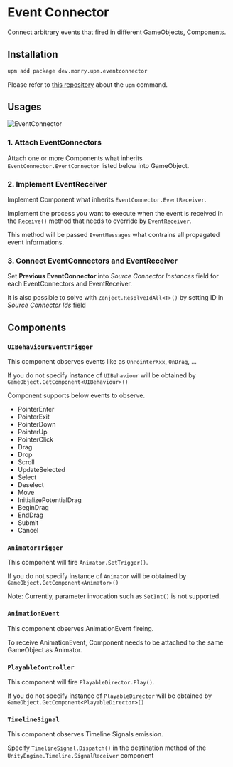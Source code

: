 # Event Connector

Connect arbitrary events that fired in different GameObjects, Components.

## Installation

```bash
upm add package dev.monry.upm.eventconnector
```

Please refer to [this repository](https://github.com/upm-packages/upm-cli) about the `upm` command.

## Usages

![EventConnector](https://user-images.githubusercontent.com/838945/61065477-b732d400-a43e-11e9-8392-150bddb666db.gif)

### 1. Attach EventConnectors

Attach one or more Components what inherits `EventConnector.EventConnector` listed below into GameObject.

### 2. Implement EventReceiver

Implement Component what inherits `EventConnector.EventReceiver`.

Implement the process you want to execute when the event is received in the `Receive()` method that needs to override by `EventReceiver`.

This method will be passed `EventMessages` what contrains all propagated event informations.

### 3. Connect EventConnectors and EventReceiver

Set **Previous EventConnector** into *Source Connector Instances* field for each EventConnectors and EventReceiver.

It is also possible to solve with `Zenject.ResolveIdAll<T>()` by setting ID in *Source Connector Ids* field

## Components

### `UIBehaviourEventTrigger`

This component observes events like as `OnPointerXxx`, `OnDrag`, ...

If you do not specify instance of `UIBehaviour` will be obtained by `GameObject.GetComponent<UIBehaviour>()`

Component supports below events to observe.

* PointerEnter
* PointerExit
* PointerDown
* PointerUp
* PointerClick
* Drag
* Drop
* Scroll
* UpdateSelected
* Select
* Deselect
* Move
* InitializePotentialDrag
* BeginDrag
* EndDrag
* Submit
* Cancel

### `AnimatorTrigger`

This component will fire `Animator.SetTrigger()`.

If you do not specify instance of `Animator` will be obtained by `GameObject.GetComponent<Animator>()`

Note: Currently, parameter invocation such as `SetInt()` is not supported.

### `AnimationEvent`

This component observes AnimationEvent fireing.

To receive AnimationEvent, Component needs to be attached to the same GameObject as Animator.

### `PlayableController`

This component will fire `PlayableDirector.Play()`.

If you do not specify instance of `PlayableDirector` will be obtained by `GameObject.GetComponent<PlayableDirector>()`

### `TimelineSignal`

This component observes Timeline Signals emission.

Specify `TimelineSignal.Dispatch()` in the destination method of the `UnityEngine.Timeline.SignalReceiver` component

